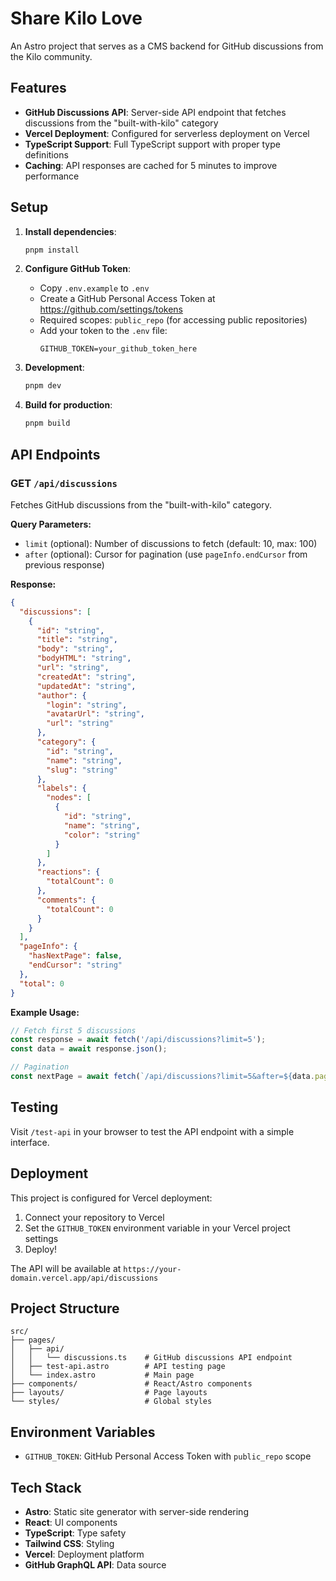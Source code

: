 # Share Kilo Love

An Astro project that serves as a CMS backend for GitHub discussions from the Kilo community.

## Features

- **GitHub Discussions API**: Server-side API endpoint that fetches discussions from the "built-with-kilo" category
- **Vercel Deployment**: Configured for serverless deployment on Vercel
- **TypeScript Support**: Full TypeScript support with proper type definitions
- **Caching**: API responses are cached for 5 minutes to improve performance

## Setup

1. **Install dependencies**:
   ```bash
   pnpm install
   ```

2. **Configure GitHub Token**:
   - Copy `.env.example` to `.env`
   - Create a GitHub Personal Access Token at https://github.com/settings/tokens
   - Required scopes: `public_repo` (for accessing public repositories)
   - Add your token to the `.env` file:
     ```
     GITHUB_TOKEN=your_github_token_here
     ```

3. **Development**:
   ```bash
   pnpm dev
   ```

4. **Build for production**:
   ```bash
   pnpm build
   ```

## API Endpoints

### GET `/api/discussions`

Fetches GitHub discussions from the "built-with-kilo" category.

**Query Parameters:**
- `limit` (optional): Number of discussions to fetch (default: 10, max: 100)
- `after` (optional): Cursor for pagination (use `pageInfo.endCursor` from previous response)

**Response:**
```json
{
  "discussions": [
    {
      "id": "string",
      "title": "string",
      "body": "string",
      "bodyHTML": "string",
      "url": "string",
      "createdAt": "string",
      "updatedAt": "string",
      "author": {
        "login": "string",
        "avatarUrl": "string",
        "url": "string"
      },
      "category": {
        "id": "string",
        "name": "string",
        "slug": "string"
      },
      "labels": {
        "nodes": [
          {
            "id": "string",
            "name": "string",
            "color": "string"
          }
        ]
      },
      "reactions": {
        "totalCount": 0
      },
      "comments": {
        "totalCount": 0
      }
    }
  ],
  "pageInfo": {
    "hasNextPage": false,
    "endCursor": "string"
  },
  "total": 0
}
```

**Example Usage:**
```javascript
// Fetch first 5 discussions
const response = await fetch('/api/discussions?limit=5');
const data = await response.json();

// Pagination
const nextPage = await fetch(`/api/discussions?limit=5&after=${data.pageInfo.endCursor}`);
```

## Testing

Visit `/test-api` in your browser to test the API endpoint with a simple interface.

## Deployment

This project is configured for Vercel deployment:

1. Connect your repository to Vercel
2. Set the `GITHUB_TOKEN` environment variable in your Vercel project settings
3. Deploy!

The API will be available at `https://your-domain.vercel.app/api/discussions`

## Project Structure

```
src/
├── pages/
│   ├── api/
│   │   └── discussions.ts    # GitHub discussions API endpoint
│   ├── test-api.astro        # API testing page
│   └── index.astro           # Main page
├── components/               # React/Astro components
├── layouts/                  # Page layouts
└── styles/                   # Global styles
```

## Environment Variables

- `GITHUB_TOKEN`: GitHub Personal Access Token with `public_repo` scope

## Tech Stack

- **Astro**: Static site generator with server-side rendering
- **React**: UI components
- **TypeScript**: Type safety
- **Tailwind CSS**: Styling
- **Vercel**: Deployment platform
- **GitHub GraphQL API**: Data source
